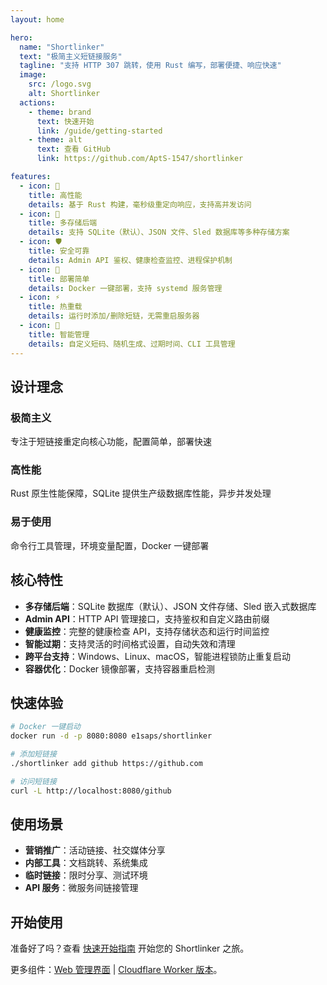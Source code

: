 ```yaml
---
layout: home

hero:
  name: "Shortlinker"
  text: "极简主义短链接服务"
  tagline: "支持 HTTP 307 跳转，使用 Rust 编写，部署便捷、响应快速"
  image:
    src: /logo.svg
    alt: Shortlinker
  actions:
    - theme: brand
      text: 快速开始
      link: /guide/getting-started
    - theme: alt
      text: 查看 GitHub
      link: https://github.com/AptS-1547/shortlinker

features:
  - icon: 🚀
    title: 高性能
    details: 基于 Rust 构建，毫秒级重定向响应，支持高并发访问
  - icon: 💾
    title: 多存储后端
    details: 支持 SQLite（默认）、JSON 文件、Sled 数据库等多种存储方案
  - icon: 🛡️
    title: 安全可靠
    details: Admin API 鉴权、健康检查监控、进程保护机制
  - icon: 🐳
    title: 部署简单
    details: Docker 一键部署，支持 systemd 服务管理
  - icon: ⚡
    title: 热重载
    details: 运行时添加/删除短链，无需重启服务器
  - icon: 🎯
    title: 智能管理
    details: 自定义短码、随机生成、过期时间、CLI 工具管理
---
```


## 设计理念

### 极简主义
专注于短链接重定向核心功能，配置简单，部署快速

### 高性能
Rust 原生性能保障，SQLite 提供生产级数据库性能，异步并发处理

### 易于使用
命令行工具管理，环境变量配置，Docker 一键部署

## 核心特性

- **多存储后端**：SQLite 数据库（默认）、JSON 文件存储、Sled 嵌入式数据库
- **Admin API**：HTTP API 管理接口，支持鉴权和自定义路由前缀
- **健康监控**：完整的健康检查 API，支持存储状态和运行时间监控
- **智能过期**：支持灵活的时间格式设置，自动失效和清理
- **跨平台支持**：Windows、Linux、macOS，智能进程锁防止重复启动
- **容器优化**：Docker 镜像部署，支持容器重启检测

## 快速体验

```bash
# Docker 一键启动
docker run -d -p 8080:8080 e1saps/shortlinker

# 添加短链接
./shortlinker add github https://github.com

# 访问短链接
curl -L http://localhost:8080/github
```

## 使用场景

- **营销推广**：活动链接、社交媒体分享
- **内部工具**：文档跳转、系统集成
- **临时链接**：限时分享、测试环境
- **API 服务**：微服务间链接管理


## 开始使用

准备好了吗？查看 [快速开始指南](/guide/getting-started) 开始您的 Shortlinker 之旅。

更多组件：[Web 管理界面](/admin-panel/) | [Cloudflare Worker 版本](/cf-worker/)。
